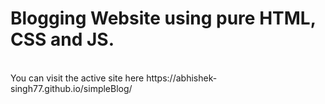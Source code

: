 # Blogging Website using pure HTML, CSS and JS. 
<br>
You can visit the active site here https://abhishek-singh77.github.io/simpleBlog/
